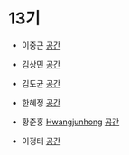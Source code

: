 # 13기

- 이중근 [](https://github.com/)
[공간](https://github.com/StudyFork/GoogryAndroidArchitectureStudy/tree/master/class13/)

- 김상민 [](https://github.com/)
[공간](https://github.com/StudyFork/GoogryAndroidArchitectureStudy/tree/master/class13/)

- 김도균 [](https://github.com/)
[공간](https://github.com/StudyFork/GoogryAndroidArchitectureStudy/tree/master/class13/)

- 한혜정 [](https://github.com/)
[공간](https://github.com/StudyFork/GoogryAndroidArchitectureStudy/tree/master/class13/)

- 황준홍 [Hwangjunhong](https://github.com/Hwangjunhong)
[공간](https://github.com/Hwangjunhong/GoogryAndroidArchitectureStudy/tree/class13/init-readme/class13/Hwangjunhong)

- 이정태 [](https://github.com/)
[공간](https://github.com/StudyFork/GoogryAndroidArchitectureStudy/tree/master/class13/)
